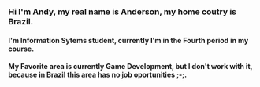 
### Hi I'm Andy, my real name is Anderson, my home coutry is Brazil.
#### I'm Information Sytems student, currently I'm in the Fourth period in my course.

#### My Favorite area is currently Game Development, but I don't work with it, because in Brazil this area has no job oportunities ;-;. 
